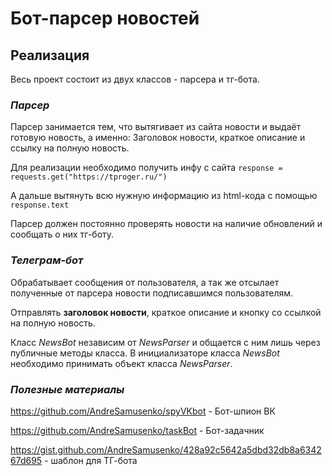 # **Бот-парсер новостей**

## **Реализация**

Весь проект состоит из двух классов - парсера и тг-бота.

### _Парсер_

Парсер занимается тем, что вытягивает из сайта новости и 
выдаёт готовую новость, а именно: Заголовок новости, краткое 
описание и ссылку на полную новость. 

Для реализации необходимо получить инфу с сайта 
`response = requests.get("https://tproger.ru/")`

А дальше вытянуть всю нужную информацию из html-кода с помощью
`response.text`

Парсер должен постоянно проверять новости на наличие обновлений
и сообщать о них тг-боту.

### _Телеграм-бот_

Обрабатывает сообщения от пользователя, а так же отсылает полученные 
от парсера новости подписавшимся пользователям.

Отправлять **заголовок новости**, краткое описание и кнопку со
ссылкой на полную новость.

Класс _NewsBot_ независим от _NewsParser_ и общается с ним лишь через
публичные методы класса. В инициализаторе класса _NewsBot_ необходимо принимать
объект класса _NewsParser_.

### _Полезные материалы_

https://github.com/AndreSamusenko/spyVKbot - Бот-шпион ВК

https://github.com/AndreSamusenko/taskBot - Бот-задачник

https://gist.github.com/AndreSamusenko/428a92c5642a5dbd32db8a634267d695 - 
шаблон для ТГ-бота